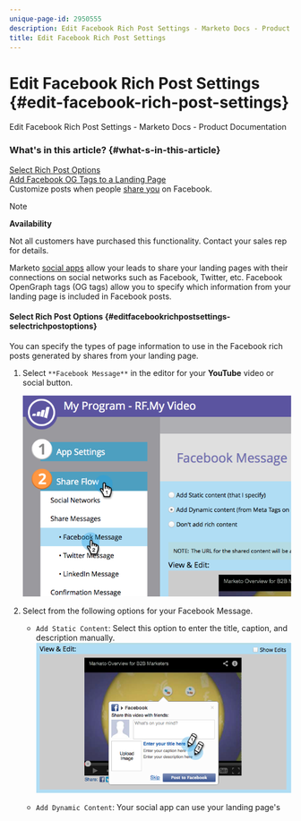 ```yaml
---
unique-page-id: 2950555
description: Edit Facebook Rich Post Settings - Marketo Docs - Product Documentation
title: Edit Facebook Rich Post Settings
---
```


# Edit Facebook Rich Post Settings {#edit-facebook-rich-post-settings}

Edit Facebook Rich Post Settings - Marketo Docs - Product Documentation

### What's in this article? {#what-s-in-this-article}

[Select Rich Post Options](#editfacebookrichpostsettings-selectrichpostoptions)  
[Add Facebook OG Tags to a Landing Page](#editfacebookrichpostsettings-addfacebookogtagstoalandingpage)  
Customize posts when people [share you](../../../../welcome-to-marketo-docs/product-docs/demand-generation/social.md) on Facebook.

>[!NOTE]
>
>**Availability**
>
>Not all customers have purchased this functionality. Contact your sales rep for details.

Marketo [social apps](../../../../welcome-to-marketo-docs/product-docs/demand-generation/social.md) allow your leads to share your landing pages with their connections on social networks such as Facebook, Twitter, etc. Facebook OpenGraph tags (OG tags) allow you to specify which information from your landing page is included in Facebook posts.

#### Select Rich Post Options {#editfacebookrichpostsettings-selectrichpostoptions}

You can specify the types of page information to use in the Facebook rich posts generated by shares from your landing page.

1. Select `**Facebook Message**` in the editor for your **YouTube** video or social button.

   ![](assets/image2014-9-22-16-3a47-3a21.png)

1. Select from the following options for your Facebook Message.

    * `Add Static Content`: Select this option to enter the title, caption, and description manually.  
      ![](assets/image2014-9-22-16-3a48-3a0.png)

    * `Add Dynamic Content`: Your social app can use your landing page's <TITLE>, <CAPTION>, and <DESCRIPTION> tags to populate your rich post.  
      ![](assets/image2014-9-22-16-3a48-3a9.png)

   >[!NOTE]
   >
   >`These should already exist in the page source, but for more control, you can` [add specific Facebook OG tags to your landing page](edit-facebook-rich-post-settings.md) `.`

    * `Don't add rich content`: Limits the Facebook posts from your landing page to just the main message and link.  
      ![](assets/image2014-9-22-16-3a48-3a18.png)

#### Add Facebook OG Tags to a Landing Page {#editfacebookrichpostsettings-addfacebookogtagstoalandingpage}

To control the page elements that will be included in the Facebook shares from your landing page, you can add Facebook OG (Open Graph) tags for title, caption, and description to your landing page.

1. Open the landing page that contains your **YouTube video** or social button.

   ![](assets/image2014-9-22-16-3a51-3a28.png)

   The **Landing Page Designer** opens in a new window.

1. Select `**Landing Page Actions**` > `**Edit Page Meta Tags**`**.**

   ![](assets/image2014-9-22-16-3a51-3a36.png)

1. Add the HTML that defines `og:title`, `og:caption`, and `og:description`. Copy and paste these lines and replace the placeholder text:

   <meta property="og:title" content="My Post Title"/>  
   <meta property="og:caption" content="My Post Caption"/>  
   <meta property="og:description" content="This text appears in the post description"/>

   ![](assets/image2014-9-22-16-3a52-3a8.png)

>[!NOTE]
>
>Be careful to use the proper HTML syntax when adding the OG tags.

